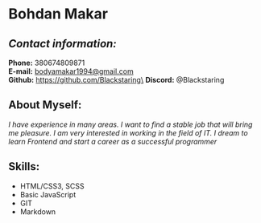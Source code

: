 # Bohdan Makar
## _Contact information:_
**Phone:** 380674809871\
**E-mail:** bodyamakar1994@gmail.com\
**Github:** https://github.com/Blackstaring\
**Discord:** @Blackstaring
## About Myself:
_I have experience in many areas. I want to find a stable job that will bring me pleasure. I am very interested in working in the field of IT. I dream to learn Frontend and start a career as a successful programmer_
## Skills:
* HTML/CSS3, SCSS  
* Basic JavaScript  
* GIT  
* Markdown